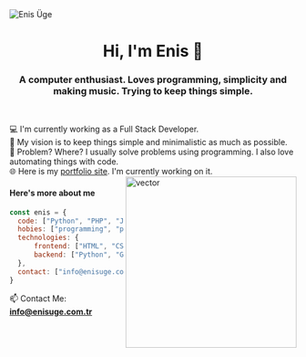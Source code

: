 <img align="center" src="https://www.enisuge.com.tr/assets/banner.svg" alt="Enis Üge"/>
<h1 align="center">Hi, I'm Enis 👋</h1>
<h3 align="center">A computer enthusiast. Loves programming, simplicity and making music. Trying to keep things simple.</h3><br>

💻 I'm currently working as a Full Stack Developer.<br>
🧹 My vision is to keep things simple and minimalistic as much as possible.<br>
🤔 Problem? Where? I usually solve problems using programming. I also love automating things with code.<br>
🌐 Here is my <a href="https://enisuge.com.tr">portfolio site</a>. I'm currently working on it.
<img align="right" src="https://cdn-icons-png.flaticon.com/512/1995/1995515.png" alt="vector" height="300">

#### Here's more about me
```javascript
const enis = {
  code: ["Python", "PHP", "JavaScript", "HTML", "CSS", "Go", "NodeJS", "AngularJS", "Ionic", "PostgreSQL"],
  hobies: ["programming", "piano", "art & design"],
  technologies: {
      frontend: ["HTML", "CSS", "Bootstrap", "Tailwind"],
      backend: ["Python", "Go", "JS", "NodeJS", "PHP"],
  },
  contact: ["info@enisuge.com.tr"]
}
```

📫 Contact Me: **info@enisuge.com.tr**
